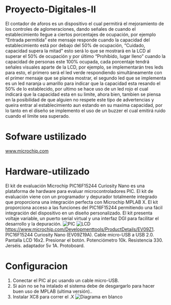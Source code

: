 # Proyecto-Digitales-II




El contador de aforos es un dispositivo el cual permitirá el mejoramiento de los controles de aglomeraciones, dando señales de cuando el establecimiento llegue a ciertos porcentajes de ocupación, por ejemplo “Entrada permitida”  este mensaje responde cuando la capacidad del establecimiento está por debajo del 50% de ocupación, “Cuidado, capacidad supera la mitad” esto será lo que se mostrará en la LCD al superar el 50% de ocupación y por último “Prohibido, lugar lleno” cuando la capacidad de personas este 100% ocupada, cada porcentaje tendrá señales visuales aparte de la LCD, por ejemplo, se implementarán tres leds para esto, el primero será el led verde respondiendo simultáneamente con el primer mensaje que se planea mostrar, el segundo led que se implementa es un led naranja u amarillo para indicar que la capacidad esta resando el 50% de lo establecido, por ultimo se hace uso de un led rojo el cual indicará que la capacidad esta en su limite, ahora bien, tambien se piensa en la posibilidad de que alguien no respete este tipo de advertencias y queira entrar al establecimiento aun estando en su maxima capacidad, por lo tanto en el diseño se implemento el uso de un buzzer el cual emitirá ruido cuando el limite sea superado.

#  Sofware ustilizado 


www.microchip.com 


# Hardware-utilizado

El kit de evaluación Microchip PIC16F15244 Curiosity Nano es una plataforma de hardware para evaluar microcontroladores PIC. El kit de evaluación viene con un programador y depurador totalmente integrado que proporciona una integración perfecta con Microchip MPLAB X. El kit proporciona acceso a las funciones del PIC16F15244 permitiendo una fácil integración del dispositivo en un diseño personalizado. El kit presenta voltaje variable, un puerto serial virtual y una interfaz DGI para facilitar el desarrollo y la depuración.
![PIC](https://user-images.githubusercontent.com/79480593/119299015-cb8fac80-bc23-11eb-8a81-b36abfd5c73c.jpg)
![LCD](https://user-images.githubusercontent.com/79480593/119299024-d1858d80-bc23-11eb-8233-0b8a72778e9b.png)
https://www.microchip.com/Developmenttools/ProductDetails/EV09Z1.  
PIC16F15244 Curiosity Nano (EV09Z19A).
Cable micro-USB a USB 2.0.
Pantalla LCD 16x2.
Presionar el botón.
Potenciómetro 10k.
Resistencia 330.
Jerséis.
adaptador 5v 1A.
Protoboard.
 
# Configuracion 

1. Conectar el PIC al pc usando un cable micro-USB.
2. Si aún no se ha intalado el sistema debe de desgargarlo para hacer buen uso de MPLAB (ultima versión)..
3. Instalar XC8 para correr el .X
![Diagrama en blanco](https://user-images.githubusercontent.com/79480593/119300351-36da7e00-bc26-11eb-9d25-2d70f70df227.png)
